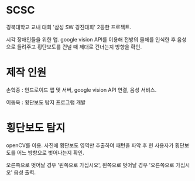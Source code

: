 # SCSC

경북대학교 교내 대회 '삼성 SW 경진대회' 2등한 프로젝트.

시각 장애인들을 위한 앱. google vision API를 이용해 전방의 물체를 인식한 후 음성으로 들려주고 횡단보도를 건널 때 제대로 건너는지 방향을 확인.

# 제작 인원
손학종 : 안드로이드 앱 및 서버, google vision API 연결, 음성 서비스. 

이동욱 : 횡단보도 탐지 프로그램 개발

# 횡단보도 탐지

openCV를 이용. 사진에 횡단보도 영역만 추출하여 패턴을 파악 후 현 사용자가 횡단보도를 어느 방향으로 벗어나는지 확인.

오른쪽으로 벗어날 경우 '왼쪽으로 가십시오', 왼쪽으로 벗어날 경우 '오른쪽으로 가십시오' 음성 출력.
